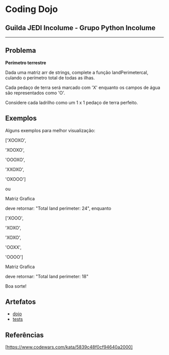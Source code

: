 # Coding Dojo
## Guilda JEDI Incolume - Grupo Python Incolume

 ---

## Problema
**Perímetro terrestre**

Dada uma matriz arr de strings, complete a função landPerimetercal, culando o perímetro total de todas as ilhas.

Cada pedaço de terra será marcado com 'X' enquanto os campos de água são representados como 'O'.

Considere cada ladrilho como um 1 x 1 pedaço de terra perfeito.

## Exemplos
Alguns exemplos para melhor visualização:

['XOOXO',

'XOOXO',

'OOOXO',

'XXOXO',

'OXOOO']

ou

Matriz Grafica

deve retornar: "Total land perimeter: 24",
enquanto

['XOOO',

'XOXO',

'XOXO',

'OOXX',

'OOOO']

Matriz Grafica

deve retornar: "Total land perimeter: 18"

Boa sorte!

## Artefatos
- [dojo](dojo20231129.py)
- [tests](test_20231129.py)


## Referências
[https://www.codewars.com/kata/5839c48f0cf94640a2000]
